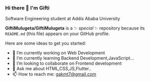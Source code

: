 ### Hi there 👋 I'm Gifti

Software Engineering student at Addis Ababa University

**GiftiMulugeta/GiftiMulugeta** is a ✨ _special_ ✨ repository because its `README.md` (this file) appears on your GitHub profile.

Here are some ideas to get you started:

- 🔭 I’m currently working on Web Development
- 🌱 I’m currently learning Backend Development,JavaScript...
- 👯 I’m looking to collaborate on Frontend development
- 💬 Ask me about HTML,CSS,JS,Flutter..
- 📫 How to reach me: gakmt7@gmail.com
